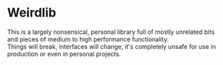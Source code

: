 # Weirdlib

This is a largely nonsensical, personal library full of mostly unrelated bits and pieces of medium to high performance functionality.<br>
Things will break, interfaces will change, it's completely unsafe for use in production or even in personal projects.
